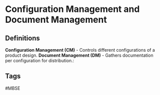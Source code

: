 # Configuration Management and Document Management

## Definitions
**Configuration Management (CM)** - Controls different configurations of a product design.
**Document Management (DM)** - Gathers documentation per configuration for distribution.:

## Tags
#MBSE
